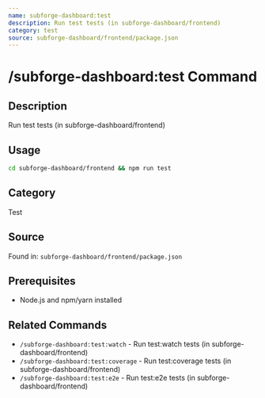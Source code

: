 ```yaml
---
name: subforge-dashboard:test
description: Run test tests (in subforge-dashboard/frontend)
category: test
source: subforge-dashboard/frontend/package.json
---
```


# /subforge-dashboard:test Command

## Description
Run test tests (in subforge-dashboard/frontend)

## Usage
```bash
cd subforge-dashboard/frontend && npm run test
```

## Category
Test

## Source
Found in: `subforge-dashboard/frontend/package.json`

## Prerequisites
- Node.js and npm/yarn installed



## Related Commands
- `/subforge-dashboard:test:watch` - Run test:watch tests (in subforge-dashboard/frontend)
- `/subforge-dashboard:test:coverage` - Run test:coverage tests (in subforge-dashboard/frontend)
- `/subforge-dashboard:test:e2e` - Run test:e2e tests (in subforge-dashboard/frontend)
